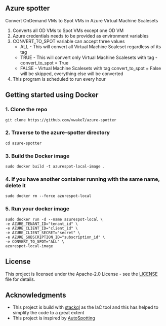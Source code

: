 ## Azure spotter
Convert OnDemand VMs to Spot VMs in Azure Virtual Machine Scalesets
1. Converts all OD VMs to Spot VMs except one OD VM
2. Azure credentials needs to be provided as environment variables
3. CONVERT_TO_SPOT variable can accept three values
   * ALL - This will convert all Virtual Machine Scaleset regardless of its tag 
   * TRUE - This will convert only Virtual Machine Scalesets with tag - convert_to_spot = True
   * FALSE - Virtual Machine Scalesets with tag convert_to_spot = False will be skipped, everything else will be converted
4. This program is scheduled to run every hour 

## Getting started using Docker
### 1. Clone the repo 
`git clone https://github.com/vwake7/azure-spotter`
      
### 2. Traverse to the azure-spotter directory
`cd azure-spotter`

### 3. Build the Docker image
`sudo docker build -t azurespot-local-image .`

### 4. If you have another container running with the same name, delete it
`sudo docker rm --force azurespot-local`

### 5. Run your docker image
```
sudo docker run -d --name azurespot-local \
-e AZURE_TENANT_ID="tenant_id" \
-e AZURE_CLIENT_ID="client_id" \
-e AZURE_CLIENT_SECRET="secret" \
-e AZURE_SUBSCRIPTION_ID="subscription_id" \
-e CONVERT_TO_SPOT="ALL" \
azurespot-local-image
```
<!-- 
## Contributing
Please read [CONTRIBUTING.md]() for details on our code of conduct, and the process for submitting pull requests to us.

## Versioning
We use [SemVer](https://semver.org/) for versioning. For the versions available, see the tags on this repository.
-->
## License
This project is licensed under the Apache-2.0 License - see the [LICENSE](https://github.com/vwake7/azure-spotter/blob/main/LICENSE) file for details.

## Acknowledgments
* This project is build with [stackql](https://stackql.io/) as the IaC tool and this has helped to simplify the code to a great extent
* This project is inspired by [AutoSpotting](https://github.com/LeanerCloud/AutoSpotting)

